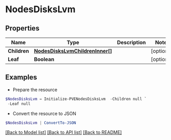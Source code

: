 # NodesDisksLvm
## Properties

Name | Type | Description | Notes
------------ | ------------- | ------------- | -------------
**Children** | [**NodesDisksLvmChildrenInner[]**](NodesDisksLvmChildrenInner.md) |  | [optional] 
**Leaf** | **Boolean** |  | [optional] 

## Examples

- Prepare the resource
```powershell
$NodesDisksLvm = Initialize-PVENodesDisksLvm  -Children null `
 -Leaf null
```

- Convert the resource to JSON
```powershell
$NodesDisksLvm | ConvertTo-JSON
```

[[Back to Model list]](../README.md#documentation-for-models) [[Back to API list]](../README.md#documentation-for-api-endpoints) [[Back to README]](../README.md)

